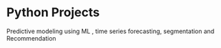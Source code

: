 # Python Projects
Predictive modeling using ML , time series forecasting, segmentation and Recommendation
